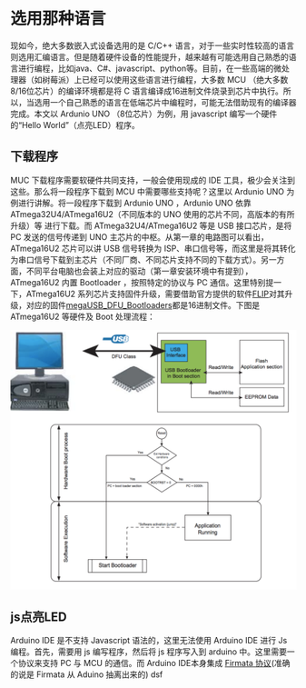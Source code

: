# 选用那种语言
现如今，绝大多数嵌入式设备选用的是 C/C++ 语言，对于一些实时性较高的语言则选用汇编语言。但是随着硬件设备的性能提升，越来越有可能选用自己熟悉的语言进行编程，比如java、C#、javascript、python等。目前，在一些高端的微处理器（如树莓派）上已经可以使用这些语言进行编程，大多数 MCU （绝大多数8/16位芯片）的编译环境都是将 C 语言编译成16进制文件烧录到芯片中执行。所以，当选用一个自己熟悉的语言在低端芯片中编程时，可能无法借助现有的编译器完成。本文以 Ardunio UNO （8位芯片）为例，用 javascript 编写一个硬件的“Hello World”（点亮LED）程序。

## 下载程序 
MUC 下载程序需要软硬件共同支持，一般会使用现成的 IDE 工具，极少会关注到这些。那么将一段程序下载到 MCU 中需要哪些支持呢？这里以 Ardunio UNO 为例进行讲解。将一段程序下载到 Ardunio UNO ，Ardunio UNO 依靠 ATmega32U4/ATmega16U2（不同版本的 UNO 使用的芯片不同，高版本的有所升级）等 进行下载。而 ATmega32U4/ATmega16U2 等是 USB 接口芯片，是将 PC 发送的信号传递到 UNO 主芯片的中枢。从第一章的电路图可以看出，ATmega16U2 芯片可以讲 USB 信号转换为 ISP、串口信号等，而这里是将其转化为串口信号下载到主芯片（不同厂商、不同芯片支持不同的下载方式）。另一方面，不同平台电脑也会装上对应的驱动（第一章安装环境中有提到），ATmega16U2 内置  Bootloader ，按照特定的协议与 PC 通信。这里特别提一下，ATmega16U2 系列芯片支持固件升级，需要借助官方提供的软件[FLIP](http://www.atmel.com/tools/flip.aspx)对其升级，对应的固件[megaUSB_DFU_Bootloaders](http://www.atmel.com/Images/megaUSB_DFU_Bootloaders.zip)都是16进制文件。下图是 ATmega16U2 等硬件及 Boot 处理流程：

![](../imgs/2.1-1.png)

## js点亮LED
Arduino IDE 是不支持 Javascript 语法的，这里无法使用 Arduino IDE 进行 Js 编程。首先，需要用 js 编写程序，然后将 js 程序写入到 arduino 中。这里需要一个协议来支持 PC 与 MCU 的通信。而 Arduino IDE本身集成 [Firmata 协议](http://firmata.org/wiki/Main_Page)(准确的说是 Firmata 从 Aduino 抽离出来的)
dsf
